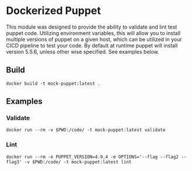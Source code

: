 # Dockerized Puppet
This module was designed to provide the ability to validate and lint test puppet code. Utilizing environment variables, this will allow you to install multiple versions of puppet on a given host, which can be utilized in your CICD pipeline to test your code. By default at runtime puppet will install version 5.5.6, unless other wise specified. See examples below.

## Build
```
docker build -t mock-puppet:latest .
```

## Examples
### Validate
```
docker run --rm -v $PWD:/code/ -t mock-puppet:latest validate
```
### Lint
```
docker run --rm -e PUPPET_VERSION=4.9.4 -e OPTIONS='--flag --flag2 --flag3' -v $PWD:/code/ -t mock-puppet:latest lint
```
